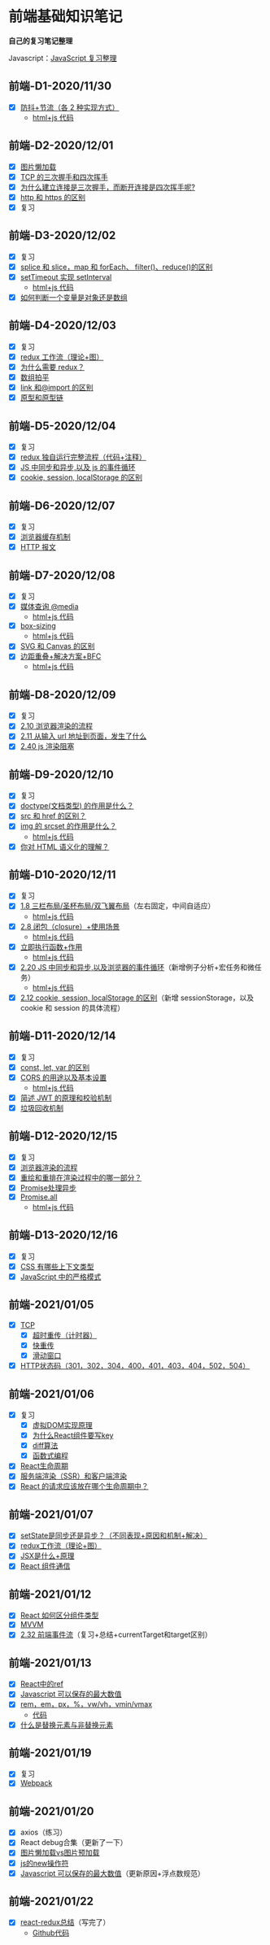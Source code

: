# 前端基础知识笔记

**自己的复习笔记整理**

Javascript：[JavaScript 复习整理](https://www.wolai.com/mary/sxD9sU5x4MBmP5EpaGFAph#kbymPXgCamKVgCksfJiQpN)



## 前端-D1-2020/11/30
-   [x] [防抖+节流（各 2 种实现方式）](https://www.wolai.com/mary/31tAtZhJXZU86nR5wueUWt#oE31y4MiDySb6Ebdeu9htH)
    -   [html+js 代码](2020-11-30/防抖节流.html)

## 前端-D2-2020/12/01
-   [x] [图片懒加载](https://www.wolai.com/mary/ejfAPog1qaAu7NDKpt45mx)
-   [x] [TCP 的三次握手和四次挥手](https://www.wolai.com/mary/inf1zCaoMJdRCYoZQXhALC)
-   [x] [为什么建立连接是三次握手，而断开连接是四次挥手呢?](https://www.wolai.com/mary/vn4gmFeiivV3wob6vX8GVa)
-   [x] [http 和 https 的区别](https://www.wolai.com/mary/kbymPXgCamKVgCksfJiQpN)
-   [x] 复习

## 前端-D3-2020/12/02
-   [x] 复习
-   [x] [splice 和 slice，map 和 forEach、 filter()、reduce()的区别](https://www.wolai.com/mary/4d3HuSKg2c4K3CHnDDWkYt)
-   [x] [setTimeout 实现 setInterval](https://www.wolai.com/mary/wvPwz4FhRqgaze9SRypxPY)
    -   [html+js 代码](2020-12-02/用setTImeout实现setInterval.html)
-   [x] [如何判断一个变量是对象还是数组](https://www.wolai.com/mary/rPktXJ2xocawfXnX1vqTeD)

## 前端-D4-2020/12/03
-   [x] 复习
-   [x] [redux 工作流（理论+图）](https://www.wolai.com/mary/tFsQmZwzvzxHuvr1FcPpPY)
-   [x] [为什么需要 redux？](https://www.wolai.com/mary/m7FQAtFtFpvpWnsgEpkqGy)
-   [x] [数组拍平](https://www.wolai.com/mary/xeDL9FvoMQHQoaj7eYGvga)
-   [x] [link 和@import 的区别](https://www.wolai.com/mary/4BzVhqrtJSzWiMYRTZik1Y)
-   [x] [原型和原型链](https://www.wolai.com/mary/kNxiaTie7PHSBFG3MntuJz)

## 前端-D5-2020/12/04
-   [x] 复习
-   [x] [redux 独自运行完整流程（代码+注释）](https://www.wolai.com/mary/mL7ZWpottr6ZJqwaeazPm7)
-   [x] [JS 中同步和异步,以及 js 的事件循环](https://www.wolai.com/mary/eYhJjyyUyijoPm4xNbhi6B)
-   [x] [cookie, session, localStorage 的区别](https://www.wolai.com/mary/9YQmgfdHUHDrhEvzv9jTUg)

## 前端-D6-2020/12/07
-   [x] 复习
-   [x] [浏览器缓存机制](https://www.wolai.com/mary/6kL4mn5WTKxy9xyTe6eWeD)
-   [x] [HTTP 报文](https://www.wolai.com/mary/ckVDvcNBSkbg4nF2ipfAZo)

## 前端-D7-2020/12/08
-   [x] 复习
-   [x] [媒体查询 @media](https://www.wolai.com/mary/8JZcE8ED7yHCfbp7MPVgTJ#3Df29HBazAcgnE6BCEAXEG)
    -   [html+js 代码](2020-12-08/媒体查询.html)
-   [x] [box-sizing](https://www.wolai.com/mary/8JZcE8ED7yHCfbp7MPVgTJ#iWGgaZfwS3xpeuiiA5hnVJ)
    -   [html+js 代码](2020-12-08/盒模型.html)
-   [x] [SVG 和 Canvas 的区别](https://www.wolai.com/mary/8JZcE8ED7yHCfbp7MPVgTJ#aUjJbMg42LALxJMDqSbuTq)
-   [x] [边距重叠+解决方案+BFC](https://www.wolai.com/mary/8JZcE8ED7yHCfbp7MPVgTJ#aUjJbMg42LALxJMDqSbuTq)
    -   [html+js 代码](2020-12-08/边距重叠.html)

## 前端-D8-2020/12/09
-   [x] 复习
-   [x] [2.10 浏览器渲染的流程](https://www.wolai.com/mary/sxD9sU5x4MBmP5EpaGFAph#qKpr57WuqtGiyhDbBiixNK)
-   [x] [2.11 从输入 url 地址到页面，发生了什么](https://www.wolai.com/mary/sxD9sU5x4MBmP5EpaGFAph#4RXqoXtXxMnDhBC4zh8QcU)
-   [x] [2.40 js 渲染阻塞](https://www.wolai.com/mary/sxD9sU5x4MBmP5EpaGFAph#o2J8ZHjci27Fp43FuJFsjT)

## 前端-D9-2020/12/10
-   [x] 复习
-   [x] [doctype(文档类型) 的作用是什么？](https://www.wolai.com/mary/cU8EjZ2n7VVbFVnohTvdbq#bJuameoQz4c8VcoMLn8BAH)
-   [x] [src 和 href 的区别？](https://www.wolai.com/mary/cU8EjZ2n7VVbFVnohTvdbq#c4xjzfrUR2gcDgX9xXVSWC)
-   [x] [img 的 srcset 的作用是什么？](https://www.wolai.com/mary/cU8EjZ2n7VVbFVnohTvdbq#49fsDfpfzuxigmRwBJeAvy)
    -   [html+js 代码](2020-12-10/srcset.html)
-   [x] [你对 HTML 语义化的理解？](https://www.wolai.com/mary/cU8EjZ2n7VVbFVnohTvdbq#7ZgdaH4eU68jo4UfSCuhR1)

## 前端-D10-2020/12/11
-   [x] 复习
-   [x] [1.8 三栏布局/圣杯布局/双飞翼布局](https://www.wolai.com/mary/8JZcE8ED7yHCfbp7MPVgTJ#7Ur15q5GuFTzXT4NHJfpYK)（左右固定，中间自适应）
     -   [html+js 代码](2020-12-11/三栏.html)
-   [x] [2.8 闭包（closure）+使用场景](https://www.wolai.com/mary/sxD9sU5x4MBmP5EpaGFAph#gjvDRyV3ZBrrLsEEdSqyAt)
     -   [html+js 代码](2020-12-11/闭包.js)
-   [x] [立即执行函数+作用](https://www.wolai.com/mary/sxD9sU5x4MBmP5EpaGFAph#bxTmqzjHvbiKEVPqG6G5U5)
     -   [html+js 代码](2020-12-11/立即执行函数.html)
-   [x] [2.20 JS 中同步和异步,以及浏览器的事件循环](https://www.wolai.com/mary/sxD9sU5x4MBmP5EpaGFAph#eYhJjyyUyijoPm4xNbhi6B)（新增例子分析+宏任务和微任务）
     -   [html+js 代码](2020-12-11/事件循环.html)
-   [x] [2.12 cookie, session, localStorage 的区别](https://www.wolai.com/mary/sxD9sU5x4MBmP5EpaGFAph#9YQmgfdHUHDrhEvzv9jTUg)（新增 sessionStorage，以及 cookie 和 session 的具体流程）

## 前端-D11-2020/12/14
- [x] 复习
- [x] [const, let, var 的区别](https://www.wolai.com/mary/sxD9sU5x4MBmP5EpaGFAph#cR7x6Qe71kKfrQbp4PSHfZ)
- [x] [CORS 的用途以及基本设置](https://www.wolai.com/mary/sxD9sU5x4MBmP5EpaGFAph#nXcM6jbaFab8ptjknHVvLo)
     -   [html+js 代码](2020-12-14/CORS.html)
- [x] [简述 JWT 的原理和校验机制](https://www.wolai.com/mary/sxD9sU5x4MBmP5EpaGFAph#uR8J4yU4AUZFrbrBwBTN7L)
- [x] [垃圾回收机制](https://www.wolai.com/mary/sxD9sU5x4MBmP5EpaGFAph#bP7aj7Hm75FrZUsmLV7AY4)

## 前端-D12-2020/12/15
- [x] 复习
- [x] [浏览器渲染的流程](https://www.wolai.com/mary/sxD9sU5x4MBmP5EpaGFAph#qKpr57WuqtGiyhDbBiixNK)
- [x] [重绘和重排在渲染过程中的哪一部分？](https://www.wolai.com/mary/sxD9sU5x4MBmP5EpaGFAph#kDSEetuycfnw8kYVfQGJWs)
- [x] [Promise处理异步](https://www.wolai.com/mary/sxD9sU5x4MBmP5EpaGFAph#n4SBRwJg3ovMZyqUhAf3CR)
- [x] [Promise.all](https://www.wolai.com/mary/sxD9sU5x4MBmP5EpaGFAph#b6gGJaUFDKbifQcfzNwR9H)
   -   [html+js 代码](2020-12-15)

## 前端-D13-2020/12/16
- [x] 复习
- [x]  [CSS 有哪些上下文类型](https://www.wolai.com/mary/8JZcE8ED7yHCfbp7MPVgTJ#iLsR5zKWR3rh2yS5nFkbCn)
- [x] [JavaScript 中的严格模式](https://www.wolai.com/mary/sxD9sU5x4MBmP5EpaGFAph#k6zZCubjbMegkp47HF2B7i)

## 前端-2021/01/05
- [x] [TCP](https://www.wolai.com/6yQ6nbwtbuuGoqZQgA7CXB?theme=light)
  - [x] [超时重传（计时器）](https://www.wolai.com/mary/6yQ6nbwtbuuGoqZQgA7CXB#6odLGQ1Fp9saFb7SibxQMG)
  - [x] [快重传](https://www.wolai.com/mary/6yQ6nbwtbuuGoqZQgA7CXB#fVUjWLvHTSN3UHWLZrpywV)
  - [x] [滑动窗口](https://www.wolai.com/mary/6yQ6nbwtbuuGoqZQgA7CXB#5iMXdM8Kby1GUZro9Si2j3)
- [x] [HTTP状态码（301，302，304，400，401，403，404，502，504）](https://www.wolai.com/gW8KYhsLXvsqjEKgy256iz?theme=light)

## 前端-2021/01/06
- [x] 复习
  - [x] [虚拟DOM实现原理](https://www.wolai.com/mary/fUcoYHCectgxvp6nTTMv7b#hZz8n8FAWUSNqBtLZyqNGx)
  - [x] [为什么React组件要写key](https://www.wolai.com/mary/fUcoYHCectgxvp6nTTMv7b#4J71oScT43LrtMHPSpNM1q)
  - [x] [diff算法](https://www.wolai.com/mary/fUcoYHCectgxvp6nTTMv7b#4iETQBBeLzgsgmJcmBSnan)
  - [x] [函数式编程](https://www.wolai.com/mary/dMfgKKrrBkanYXKnawqFCJ#epuaaAkPAGimqEqJYf6PfE)
- [x] [React生命周期](https://www.wolai.com/mary/fUcoYHCectgxvp6nTTMv7b#xchuWLqCkZsF75uUcap2x3)
- [x] [服务端渲染（SSR）和客户端渲染](https://www.wolai.com/9LuLpBgSsD7g9oFnGszyRH)
- [x] [React 的请求应该放在哪个生命周期中？](https://www.wolai.com/mary/fUcoYHCectgxvp6nTTMv7b#vYiCjGcbe5ZPEnDTAiAd77)

## 前端-2021/01/07
- [x] [setState是同步还是异步？（不同表现+原因和机制+解决）](https://www.wolai.com/mary/fUcoYHCectgxvp6nTTMv7b#461nABgr8qzFodDCaAxYrX)
- [x] [redux工作流（理论+图）]()
- [x] [JSX是什么+原理](https://www.wolai.com/mary/fUcoYHCectgxvp6nTTMv7b#rYWYsKJKseGUU2aaU4jdrr)
- [x] [React 组件通信](https://www.wolai.com/mary/fUcoYHCectgxvp6nTTMv7b#9DEdWeFdoMZ5uBySRP3s1t)

## 前端-2021/01/12
- [x] [React 如何区分组件类型](https://www.wolai.com/oBAVhZo7t3RfmyQhTPJzNh)
- [x] [MVVM](https://www.wolai.com/tYfuWkej7cEUjm9BBLFdVK)
- [x] [2.32 前端事件流](https://www.wolai.com/iPeoDYW5mvo2Zazb71cGv9)（复习+总结+currentTarget和target区别）

## 前端-2021/01/13
- [x] [React中的ref](https://www.wolai.com/mmvPLRyuZn7DMbbhDV3tLF)
- [x] [Javascript 可以保存的最大数值](https://www.wolai.com/qnu9px1YEEAHqfXzcoQfKY)
- [x] [rem，em，px，%，vw/vh，vmin/vmax](https://www.wolai.com/9x7fQeZnhotPzX3YmYFFH)
    - [代码](2021-01-13/rem和em.html)
- [x] [什么是替换元素与非替换元素](https://www.wolai.com/mary/vuw2muCpM1bk9cZQWFcWPz)

## 前端-2021/01/19
- [x] 复习
- [x] [Webpack](https://www.wolai.com/kGGMie9eZy6VwBpBh4YS4C)

## 前端-2021/01/20
- [x] axios（练习）
- [x] React debug合集（更新了一下）
- [x] [图片懒加载vs图片预加载](https://www.wolai.com/bRd675ynJ2a6dGaeXrTYuP)
- [x] [js的new操作符](https://www.wolai.com/2jsYVPc9cHnQqr4afVEAEP)
- [x] [Javascript 可以保存的最大数值](https://www.wolai.com/qnu9px1YEEAHqfXzcoQfKY)（更新原因+浮点数规范）

## 前端-2021/01/22
- [x] [react-redux总结](https://www.wolai.com/mary/pug4JMSgnEUhTsWMu8CxNo)（写完了）
  - [Github代码](https://github.com/Mary-Biu-Biu-Biu/learn-react/tree/react-redux)